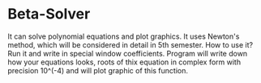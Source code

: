 # Beta-Solver
It can solve polynomial equations and plot graphics. It uses Newton's method, which will be considered in detail in 5th semester. 
How to use it? Run it and write in special window coefficients. Program will write down how your equations looks, roots of thix equation in complex form with precision 10^(-4) and will plot graphic of this function.
